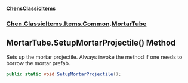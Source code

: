 #### [ChensClassicItems](index 'index')
### [Chen.ClassicItems.Items.Common](Chen_ClassicItems_Items_Common 'Chen.ClassicItems.Items.Common').[MortarTube](Chen_ClassicItems_Items_Common_MortarTube 'Chen.ClassicItems.Items.Common.MortarTube')
## MortarTube.SetupMortarProjectile() Method
Sets up the mortar projectile. Always invoke the method if one needs to borrow the mortar prefab.  
```csharp
public static void SetupMortarProjectile();
```
